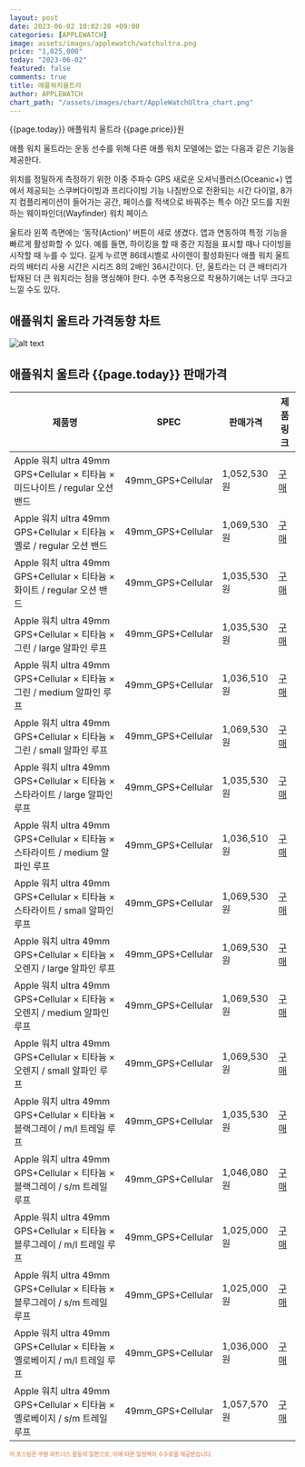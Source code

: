 ```yaml
---
layout: post
date: 2023-06-02 10:02:28 +09:00
categories: [APPLEWATCH]
image: assets/images/applewatch/watchultra.png
price: "1,025,000"
today: "2023-06-02"
featured: false
comments: true
title: 애플워치울트라
author: APPLEWATCH
chart_path: "/assets/images/chart/AppleWatchUltra_chart.png"
---
```


{{page.today}} 애플워치 울트라 {{page.price}}원

애플 워치 울트라는 운동 선수를 위해 다른 애플 워치 모델에는 없는 다음과 같은 기능을 제공한다.
 
위치를 정밀하게 측정하기 위한 이중 주파수 GPS
새로운 오셔닉플러스(Oceanic+) 앱에서 제공되는 스쿠버다이빙과 프리다이빙 기능
나침반으로 전환되는 시간 다이얼, 8가지 컴플리케이션이 들어가는 공간, 페이스를 적색으로 바꿔주는 특수 야간 모드를 지원하는 웨이파인더(Wayfinder) 워치 페이스

울트라 왼쪽 측면에는 ‘동작(Action)’ 버튼이 새로 생겼다. 앱과 연동하여 특정 기능을 빠르게 활성화할 수 있다. 예를 들면, 하이킹을 할 때 중간 지점을 표시할 때나 다이빙을 시작할 때 누를 수 있다. 길게 누르면 86데시벨로 사이렌이 활성화된다
애플 워치 울트라의 배터리 사용 시간은 시리즈 8의 2배인 36시간이다. 단, 울트라는 더 큰 배터리가 탑재된 더 큰 워치라는 점을 명심해야 한다. 수면 추적용으로 착용하기에는 너무 크다고 느낄 수도 있다.

## 애플워치 울트라 가격동향 차트
![alt text]({{page.chart_path}} "애플워치 울트라 판매가격 차트")

## 애플워치 울트라 {{page.today}} 판매가격
<main>
<table id="rwd-table-large">
  <thead>
    <tr>
      <th>제품명</th>
      <th>SPEC</th>
      <th>판매가격</th>
      <th>제품링크</th>
    </tr>
  </thead>
  <tbody><tr>
        <td>Apple 워치 ultra 49mm GPS+Cellular × 티타늄 × 미드나이트 / regular 오션 밴드</td>
        <td>49mm_GPS+Cellular</td>
        <td>1,052,530원</td>
        <td><a href='https://link.coupang.com/a/Tfl1n' target='_blank'>구매</a></td>
        </tr><tr>
        <td>Apple 워치 ultra 49mm GPS+Cellular × 티타늄 × 옐로 /  regular 오션 밴드</td>
        <td>49mm_GPS+Cellular</td>
        <td>1,069,530원</td>
        <td><a href='https://link.coupang.com/a/TfmbM' target='_blank'>구매</a></td>
        </tr><tr>
        <td>Apple 워치 ultra 49mm GPS+Cellular × 티타늄 × 화이트 /  regular 오션 밴드</td>
        <td>49mm_GPS+Cellular</td>
        <td>1,035,530원</td>
        <td><a href='https://link.coupang.com/a/TfmjS' target='_blank'>구매</a></td>
        </tr><tr>
        <td>Apple 워치 ultra 49mm GPS+Cellular × 티타늄 × 그린 /  large 알파인 루프</td>
        <td>49mm_GPS+Cellular</td>
        <td>1,035,530원</td>
        <td><a href='https://link.coupang.com/a/Tfmsb' target='_blank'>구매</a></td>
        </tr><tr>
        <td>Apple 워치 ultra 49mm GPS+Cellular × 티타늄 × 그린 /  medium 알파인 루프</td>
        <td>49mm_GPS+Cellular</td>
        <td>1,036,510원</td>
        <td><a href='https://link.coupang.com/a/Tfmzc' target='_blank'>구매</a></td>
        </tr><tr>
        <td>Apple 워치 ultra 49mm GPS+Cellular × 티타늄 × 그린 / small 알파인 루프</td>
        <td>49mm_GPS+Cellular</td>
        <td>1,069,530원</td>
        <td><a href='https://link.coupang.com/a/TfmFK' target='_blank'>구매</a></td>
        </tr><tr>
        <td>Apple 워치 ultra 49mm GPS+Cellular × 티타늄 × 스타라이트 /  large 알파인 루프</td>
        <td>49mm_GPS+Cellular</td>
        <td>1,035,530원</td>
        <td><a href='https://link.coupang.com/a/TfmL2' target='_blank'>구매</a></td>
        </tr><tr>
        <td>Apple 워치 ultra 49mm GPS+Cellular × 티타늄 × 스타라이트 /  medium 알파인 루프</td>
        <td>49mm_GPS+Cellular</td>
        <td>1,036,510원</td>
        <td><a href='https://link.coupang.com/a/TfmVZ' target='_blank'>구매</a></td>
        </tr><tr>
        <td>Apple 워치 ultra 49mm GPS+Cellular × 티타늄 × 스타라이트 / small 알파인 루프</td>
        <td>49mm_GPS+Cellular</td>
        <td>1,069,530원</td>
        <td><a href='https://link.coupang.com/a/Tfm5M' target='_blank'>구매</a></td>
        </tr><tr>
        <td>Apple 워치 ultra 49mm GPS+Cellular × 티타늄 × 오렌지 /  large 알파인 루프</td>
        <td>49mm_GPS+Cellular</td>
        <td>1,069,530원</td>
        <td><a href='https://link.coupang.com/a/TfnbR' target='_blank'>구매</a></td>
        </tr><tr>
        <td>Apple 워치 ultra 49mm GPS+Cellular × 티타늄 × 오렌지 /  medium 알파인 루프</td>
        <td>49mm_GPS+Cellular</td>
        <td>1,069,530원</td>
        <td><a href='https://link.coupang.com/a/Tfnii' target='_blank'>구매</a></td>
        </tr><tr>
        <td>Apple 워치 ultra 49mm GPS+Cellular × 티타늄 × 오렌지 / small 알파인 루프</td>
        <td>49mm_GPS+Cellular</td>
        <td>1,069,530원</td>
        <td><a href='https://link.coupang.com/a/Tfno1' target='_blank'>구매</a></td>
        </tr><tr>
        <td>Apple 워치 ultra 49mm GPS+Cellular × 티타늄 × 블랙그레이 / m/l 트레일 루프</td>
        <td>49mm_GPS+Cellular</td>
        <td>1,035,530원</td>
        <td><a href='https://link.coupang.com/a/TfnwP' target='_blank'>구매</a></td>
        </tr><tr>
        <td>Apple 워치 ultra 49mm GPS+Cellular × 티타늄 × 블랙그레이 / s/m 트레일 루프</td>
        <td>49mm_GPS+Cellular</td>
        <td>1,046,080원</td>
        <td><a href='https://link.coupang.com/a/TfnB3' target='_blank'>구매</a></td>
        </tr><tr>
        <td>Apple 워치 ultra 49mm GPS+Cellular × 티타늄 × 블루그레이 / m/l 트레일 루프</td>
        <td>49mm_GPS+Cellular</td>
        <td>1,025,000원</td>
        <td><a href='https://link.coupang.com/a/TfnIf' target='_blank'>구매</a></td>
        </tr><tr>
        <td>Apple 워치 ultra 49mm GPS+Cellular × 티타늄 × 블루그레이 / s/m 트레일 루프</td>
        <td>49mm_GPS+Cellular</td>
        <td>1,025,000원</td>
        <td><a href='https://link.coupang.com/a/TfnIf' target='_blank'>구매</a></td>
        </tr><tr>
        <td>Apple 워치 ultra 49mm GPS+Cellular × 티타늄 × 옐로베이지 / m/l 트레일 루프</td>
        <td>49mm_GPS+Cellular</td>
        <td>1,036,000원</td>
        <td><a href='https://link.coupang.com/a/TfnVD' target='_blank'>구매</a></td>
        </tr><tr>
        <td>Apple 워치 ultra 49mm GPS+Cellular × 티타늄 × 옐로베이지 / s/m 트레일 루프</td>
        <td>49mm_GPS+Cellular</td>
        <td>1,057,570원</td>
        <td><a href='https://link.coupang.com/a/TfnZA' target='_blank'>구매</a></td>
        </tr></tbody>
</table>

</main>
<div style="color:#e56a2c;font-size: 0.7em;" >
이 포스팅은 쿠팡 파트너스 활동의 일환으로, 이에 따른 일정액의 수수료를 제공받습니다.
</div>
